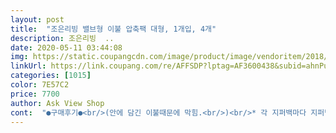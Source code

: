 ```yaml
---
layout: post 
title:  "조은리빙 밸브형 이불 압축팩 대형, 1개입, 4개" 
description: 조은리빙  ..
date: 2020-05-11 03:44:08 
img: https://static.coupangcdn.com/image/product/image/vendoritem/2018/11/07/3544139606/64401994-297d-4fc2-b49b-2cc8ec716495.jpg 
linkUrl: https://link.coupang.com/re/AFFSDP?lptag=AF3600438&subid=ahnPublicAsk&pageKey=66710129&itemId=223999834&vendorItemId=3544139606&traceid=V0-113-6e2944d533b0e59c 
categories: [1015] 
color: 7E57C2 
price: 7700 
author: Ask View Shop 
cont:  "●구매후기●<br/>(안에 담긴 이불때문에 막힘.<br/>)<br/>* 각 지퍼백마다 지퍼백 조임새(?) 달려있어 편리<br/>* 그러나 입구가 너무 좁음!!!!<br/>* 다이슨 사용 시 : MAX로 사용해야함.<br/><br/>* 바람 넣는 구멍 마개가 너무 잘 되어있음<br/>* 베개 솜(커버씌움) 50x70 <br/> - 두 개 들어감 (대형)<br/>* 사이즈 대비 입구가 좁아 넣을 때 엄~~~청 힘듦.<br/><br/>* 유선청소기가 훨씬 편할 것 같음<br/>* 지퍼 이중잠금이 튼튼<br/>* 청소기로 빨아들일 시 압축팩을 살짝 들어올려줘야함<br/>* 퀸사이즈 겨울용 (도톰한 패드) <br/> - 진짜 힘겹게 두 장 들어감<br/>* 퀸사이즈 겨울용 차렵이불 <br/> - 한 장 들어감<br/>* 크기는 65tv보다도 세로가 엄청 긴데도 불구.<br/>.<br/><br/>* 크기만 크고 안에서 넣고 돌리기가 힘들어<br/>* 타 제품도 많이 사용해보았는데 질기고 튼튼함.<br/><br/>1.<br/> 상품명 : 압축팩 대형<br/>2.<br/> 배송상태 및 물건상태 : 좋음<br/>3.<br/> 구매이유<br/>4.<br/> 사용후기<br/>5.<br/> 장점<br/>6.<br/> 단점<br/>7.<br/> 총평 .<br/> ★ .<br/> ★ .<br/> ★ 반<br/>i 쇼핑으로 사는거더라구여<br/>가로로 두개 들어갈 너비가 안됨(위의 이유와 동일)<br/>겨울이불과 손님용 베개등을 정리하기 위해서 구입.<br/><br/>그담부턴 비싼 지퍼팩 안믿어염<br/>그동안 써왔던 무수한 압축팩들처럼<br/>그때뿐이고 하루이틀 지나면 다시 헐렁헐렁<br/>그래도 만족해서 대,중,소 각 한개씩 더 구매해 놨네요~<br/>그래도 이건 잘산 압축팩이면 조켔네요<br/>그러나 타 브랜드 압축팩은 (같은 날) 다이슨으로 해보니<br/>그러케 고른게 이 제품인데요<br/>그리구 소모품이예요<br/>극세사 겨울이불 두개 넣고 바람빼니 알맞네요<br/>너무 많은 자리 공간을 차지하고 있어 필요함.<br/><br/>너무 잘 되는데 이건 잘 안되었음.<br/><br/>넓은 쪽보다 좀더 밀어 너면 되요^<br/>넓은 쪽이 입구가 아니지만<br/>넣는게 심히 불편치는 않아요<br/>넣는곳이 좁은 쪽이예요<br/>대형마트서 젤 비싼거 사도 몇년 지나면<br/>덜 닫혔을까봐 몇번이나 닫게되구요ㅠ<br/>두개 들어갈 것도 입구 때문에 잘 안들어감<br/>많이 넣어서 두껍고, 압축시키니 무겁고 ,<br/>바람빼고 일주일 지났는데<br/>보시면 아시겠지만 뚜껑이 한번더 바람빠지는걸 잡아줍니다<br/>비닐은 전에 쓰던거보단 얇은 편이고<br/>뺄때도 불편하고, 농안에 넣는것도 불편했어요<br/>사이즈는 100×70인데요<br/>손으로 꼭꼭 눌러 닫고서 바람 빼도<br/>아니면 특대형 구매하시길... <br/><br/>아이가 자라면서 이것저것 불필요한거 정리하다가<br/>아이낳고 별 신경 안쓰다가<br/>아주 만족합니다^^<br/>아주 바보같은 짓이였져~<br/>압축은  완벽하네요<br/>압축이 안되고 공기 드러가 버리네요<br/>압축팩 크기도 넘 좋고<br/>얘도 기능이 떨어질거라 생각해염<br/>오래오래 쓰기바라지만<br/>웬만하면 .<br/> ★ 가로 .<br/> ★ 로 되어있는거 사시길... <br/><br/>음.<br/>.<br/><br/>이 사이즈에 알맞은 이불등을 넣는다면요<br/>이불정리 압축팩  대(2개),중 (1개) 구매했어요~<br/>이불정리들어 갔네요^^<br/>이젠 압축팩은 선택이 아니라 필수가 됐어요<br/>입구가 너무 작으니 안타까움<br/>입구가 넓은것보단 좁은게 닫기 편해<br/>저는 이런 스타일이 맘에 드네요<br/>전에는 잘모르고 큰거사서 이불을 여러개 넣었어요<br/>젤 조은방법은 후기좋고 가격 적당한거<br/>지퍼 닫는것도 보통일이 아니드라구염ㅠ<br/>지퍼는 70센티 쪽으로있어<br/>한개 불량이 나와서 교체 받았구요<br/>한장한장 넣는걸 선택했네요~<br/>허당으로 닫았나시퍼 지퍼를 클립으로 닫고 또<br/>" 
---
```

